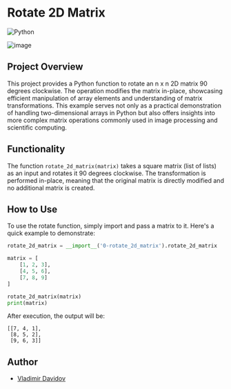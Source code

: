# Rotate 2D Matrix

![Python](https://img.shields.io/badge/Python-blue?style=for-the-badge&logo=python&logoColor=white)

![image](https://github.com/v-dav/holbertonschool-interview/assets/115344057/719c8086-76e3-401a-bd5d-a3fbbe7d7db7)


## Project Overview

This project provides a Python function to rotate an n x n 2D matrix 90 degrees clockwise. The operation modifies the matrix in-place, showcasing efficient manipulation of array elements and understanding of matrix transformations. This example serves not only as a practical demonstration of handling two-dimensional arrays in Python but also offers insights into more complex matrix operations commonly used in image processing and scientific computing.

## Functionality

The function `rotate_2d_matrix(matrix)` takes a square matrix (list of lists) as an input and rotates it 90 degrees clockwise. The transformation is performed in-place, meaning that the original matrix is directly modified and no additional matrix is created.

## How to Use

To use the rotate function, simply import and pass a matrix to it. Here's a quick example to demonstrate:

```python
rotate_2d_matrix = __import__('0-rotate_2d_matrix').rotate_2d_matrix

matrix = [
    [1, 2, 3],
    [4, 5, 6],
    [7, 8, 9]
]

rotate_2d_matrix(matrix)
print(matrix)
```

After execution, the output will be:
```
[[7, 4, 1],
 [8, 5, 2],
 [9, 6, 3]]
```

## Author

- [Vladimir Davidov](https://github.com/v-dav)
